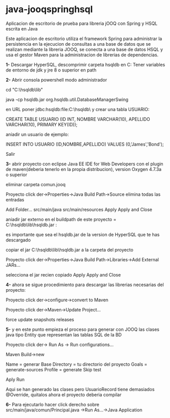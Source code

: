 # java-jooqspringhsql
Aplicacion de escritorio de prueba para libreria jOOQ con Spring y HSQL escrita en Java

Este aplicacion de escritorio utiliza el framework Spring para administrar la persistencia en la ejecucion de consultas a una base de datos que se realizan mediante la libreria JOOQ, se conecta a una base de datos HSQL y usa el gestor Maven para la administracion de librerias de dependencias.


**1-**
Descargar HyperSQL, descomprimir carpeta hsqldb en C: Tener variables de entorno de jdk y jre 8 o superior en path 


**2-**
Abrir consola powershell modo administrador


cd "C:\hsqldb\lib"


java -cp hsqldb.jar org.hsqldb.util.DatabaseManagerSwing


en URL poner jdbc:hsqldb:file:C:\hsqldb\ y crear una tabla USUARIO: 


CREATE TABLE USUARIO (ID INT, NOMBRE VARCHAR(10), APELLIDO VARCHAR(10), PRIMARY KEY(ID)); 


aniadir un usuario de ejemplo: 


INSERT INTO USUARIO (ID,NOMBRE,APELLIDO) VALUES (0,'James','Bond'); 

Salir

**3-**
abrir proyecto con eclipse Java EE IDE for Web Developers con el plugin de maven(deberia tenerlo en la propia distribucion), version Oxygen 4.7.3a o superior


eliminar carpeta comun.jooq


Proyecto click der->Properties->Java Build Path->Source
elimina todas las entradas


Add Folder...
src/main/java
src/main/resources
Apply
Apply and Close


aniadir jar externo en el buildpath de este proyecto = C:\hsqldb\lib\hsqldb.jar :


es importante que sea el hsqldb.jar de la version de HyperSQL que te has descargado


copiar el jar C:\hsqldb\lib\hsqldb.jar a la carpeta del proyecto


Proyecto click der->Properties->Java Build Path->Libraries->Add External JARs...


selecciona el jar recien copiado
Apply
Apply and Close


**4-**
ahora se sigue procedimiento para descargar las librerias necesarias del proyecto:


Proyecto click der->configure->convert to Maven


Proyecto click der->Maven->Update Project...

force update snapshots releases


**5-**
y en este punto empieza el proceso para generar con JOOQ las clases java tipo Entity que representan las tablas SQL de la BD


Proyecto click der-> Run As -> Run configurations...


Maven Build->new


Name = generar
Base Directory = tu directorio del proyecto
Goals = generate-sources
Profile = generate
Skip test


Aply
Run


Aqui se han generado las clases pero UsuarioRecord tiene demasiados @Override, quitalos ahora el proyecto deberia compilar


**6-**
Para ejecutarlo hacer click derecho sobre src/main/java/comun/Principal.java ->Run As...->Java Application
